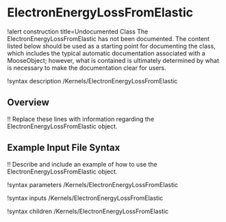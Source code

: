 # ElectronEnergyLossFromElastic

!alert construction title=Undocumented Class
The ElectronEnergyLossFromElastic has not been documented. The content listed below should be used as a starting point for
documenting the class, which includes the typical automatic documentation associated with a
MooseObject; however, what is contained is ultimately determined by what is necessary to make the
documentation clear for users.

!syntax description /Kernels/ElectronEnergyLossFromElastic

## Overview

!! Replace these lines with information regarding the ElectronEnergyLossFromElastic object.

## Example Input File Syntax

!! Describe and include an example of how to use the ElectronEnergyLossFromElastic object.

!syntax parameters /Kernels/ElectronEnergyLossFromElastic

!syntax inputs /Kernels/ElectronEnergyLossFromElastic

!syntax children /Kernels/ElectronEnergyLossFromElastic
